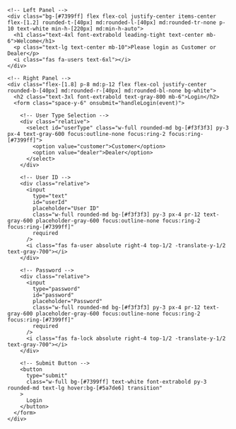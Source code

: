 <html lang="en">
<head>
  <meta charset="UTF-8" />
  <meta name="viewport" content="width=device-width, initial-scale=1" />
  <title>Login Page</title>
  <script src="https://cdn.tailwindcss.com"></script>
  <link
    rel="stylesheet"
    href="https://cdnjs.cloudflare.com/ajax/libs/font-awesome/5.15.3/css/all.min.css"
  />
  <style>
    @import url('https://fonts.googleapis.com/css2?family=Inter:wght@400;700&display=swap');
    body {
      font-family: 'Inter', sans-serif;
    }
  </style>
</head>
<body class="min-h-screen bg-gradient-to-b from-[#d1d9ff] to-[#e3e8ff] flex items-center justify-center p-6">
  <div class="bg-white rounded-[40px] shadow-[0_10px_30px_rgba(0,0,0,0.1)] flex max-w-4xl w-full max-h-[600px] overflow-hidden flex-col md:flex-row">
    
    <!-- Left Panel -->
    <div class="bg-[#7399ff] flex flex-col justify-center items-center flex-[1.2] rounded-t-[40px] md:rounded-l-[40px] md:rounded-tr-none p-10 text-white min-h-[220px] md:min-h-auto">
      <h1 class="text-4xl font-extrabold leading-tight text-center mb-6">Welcome</h1>
      <p class="text-lg text-center mb-10">Please login as Customer or Dealer</p>
      <i class="fas fa-users text-6xl"></i>
    </div>

    <!-- Right Panel -->
    <div class="flex-[1.8] p-8 md:p-12 flex flex-col justify-center rounded-b-[40px] md:rounded-r-[40px] md:rounded-bl-none bg-white">
      <h2 class="text-3xl font-extrabold text-gray-800 mb-6">Login</h2>
      <form class="space-y-6" onsubmit="handleLogin(event)">
        
        <!-- User Type Selection -->
        <div class="relative">
          <select id="userType" class="w-full rounded-md bg-[#f3f3f3] py-3 px-4 text-gray-600 focus:outline-none focus:ring-2 focus:ring-[#7399ff]">
            <option value="customer">Customer</option>
            <option value="dealer">Dealer</option>
          </select>
        </div>

        <!-- User ID -->
        <div class="relative">
          <input
            type="text"
            id="userId"
            placeholder="User ID"
            class="w-full rounded-md bg-[#f3f3f3] py-3 px-4 pr-12 text-gray-600 placeholder-gray-600 focus:outline-none focus:ring-2 focus:ring-[#7399ff]"
            required
          />
          <i class="fas fa-user absolute right-4 top-1/2 -translate-y-1/2 text-gray-700"></i>
        </div>

        <!-- Password -->
        <div class="relative">
          <input
            type="password"
            id="password"
            placeholder="Password"
            class="w-full rounded-md bg-[#f3f3f3] py-3 px-4 pr-12 text-gray-600 placeholder-gray-600 focus:outline-none focus:ring-2 focus:ring-[#7399ff]"
            required
          />
          <i class="fas fa-lock absolute right-4 top-1/2 -translate-y-1/2 text-gray-700"></i>
        </div>

        <!-- Submit Button -->
        <button
          type="submit"
          class="w-full bg-[#7399ff] text-white font-extrabold py-3 rounded-md text-lg hover:bg-[#5a7de6] transition"
        >
          Login
        </button>
      </form>
    </div>
  </div>

  <script>
    function handleLogin(e) {
      e.preventDefault();
      const userType = document.getElementById("userType").value;
      const userId = document.getElementById("userId").value;
      const password = document.getElementById("password").value;

      alert(`Logging in as ${userType.toUpperCase()} with ID: ${userId}`);
    }
  </script>
</body>
</html>
